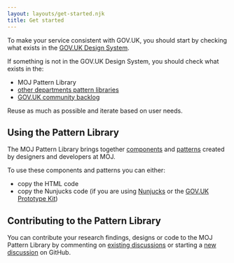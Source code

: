 ```yaml
---
layout: layouts/get-started.njk
title: Get started
---
```


To make your service consistent with GOV.UK, you should start by checking what exists in the [GOV.UK Design System](https://design-system.service.gov.uk/).

If something is not in the GOV.UK Design System, you should check what exists in the:

- MOJ Pattern Library
- [other departments pattern libraries](https://github.com/ctdesign/gov-design-systems-list)
- [GOV.UK community backlog](https://design-system.service.gov.uk/community/backlog/)

Reuse as much as possible and iterate based on user needs.
## Using the Pattern Library

The MOJ Pattern Library brings together [components](./components) and [patterns](./patterns) created by designers and developers at MOJ.

To use these components and patterns you can either:

- copy the HTML code
- copy the Nunjucks code (if you are using [Nunjucks](https://mozilla.github.io/nunjucks/) or the [GOV.UK Prototype Kit](https://govuk-prototype-kit.herokuapp.com/docs)) 

## Contributing to the Pattern Library

You can contribute your research findings, designs or code to the MOJ Pattern Library by commenting on [existing discussions](https://github.com/ministryofjustice/moj-frontend/discussions) or starting a [new discussion](https://github.com/ministryofjustice/moj-frontend/discussions/new) on GitHub.